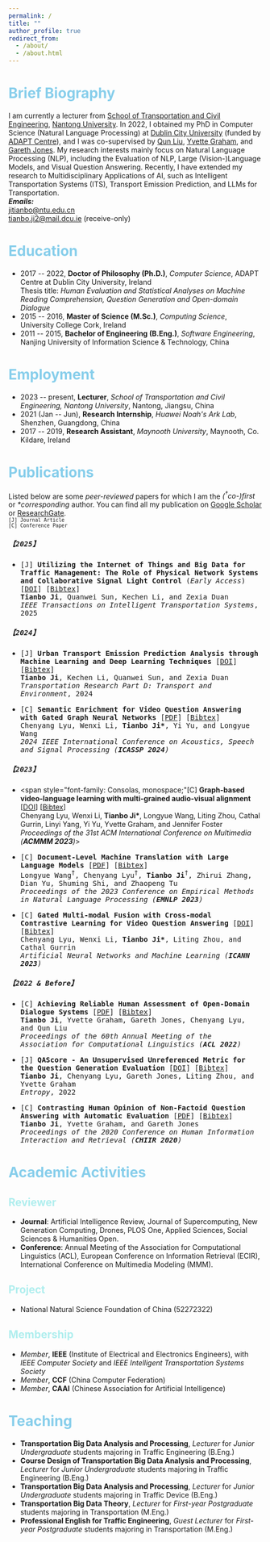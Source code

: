 ```yaml
---
permalink: /
title: ""
author_profile: true
redirect_from: 
  - /about/
  - /about.html
---
```



# <font style="color: #87CEEB">Brief Biography</font>

I am currently a lecturer from [School of Transportation and Civil Engineering](https://jttm.ntu.edu.cn/), [Nantong University](https://www.ntu.edu.cn/). In 2022, I obtained my PhD in Computer Science (Natural Language Processing) at [Dublin City University](https://www.dcu.ie/) (funded by [ADAPT Centre](https://www.adaptcentre.ie/)), and I was co-supervised by [Qun Liu](https://liuquncn.github.io/index_en.html), [Yvette Graham](https://www.tcd.ie/scss/people/academic-staff/ygraham/), and [Gareth Jones](https://www.dcu.ie/computing/people/gareth-jones). My research interests mainly focus on Natural Language Processing (NLP), including the Evaluation of NLP, Large (Vision-)Language Models, and Visual Question Answering. Recently, I have extended my research to Multidisciplinary Applications of AI, such as Intelligent Transportation Systems (ITS), Transport Emission Prediction, and LLMs for Transportation.  
***Emails:***  
jitianbo@ntu.edu.cn  
tianbo.ji2@mail.dcu.ie (receive-only)


# <font style="color: #87CEEB">Education</font>

* 2017 -- 2022, **Doctor of Philosophy (Ph.D.)**, *Computer Science*, ADAPT Centre at Dublin City University, Ireland  
Thesis title: *Human Evaluation and Statistical Analyses on Machine Reading Comprehension, Question Generation and Open-domain Dialogue*
* 2015 -- 2016, **Master of Science (M.Sc.)**, *Computing Science*, University College Cork, Ireland  
* 2011 -- 2015, **Bachelor of Engineering (B.Eng.)**, *Software Engineering*, Nanjing University of Information Science & Technology, China

# <font style="color: #87CEEB">Employment</font>

* 2023 -- present, **Lecturer**, *School of Transportation and Civil Engineering, Nantong University*, Nantong, Jiangsu, China
* 2021 (Jan -- Jun), **Research Internship**, *Huawei Noah's Ark Lab*, Shenzhen, Guangdong, China
* 2017 -- 2019, **Research Assistant**, *Maynooth University*, Maynooth, Co. Kildare, Ireland


# <font style="color: #87CEEB">Publications</font>

Listed below are some *peer-reviewed* papers for which I am the *(<sup>†</sup>co-)first* or *\*corresponding* author. You can find all my publication on [Google Scholar](https://scholar.google.com/citations?user=mLc1OxUAAAAJ&hl=en) or [ResearchGate](https://www.researchgate.net/profile/Tianbo-Ji).   
<span style="font-family: Consolas, monospace;"><sub><small>[J] Journal Article</small></sub>  
<sub><small>[C] Conference Paper</small></sub>
</span>

<!-- * [J] **3D Scene Graph Guesswork as a Heuristic Awareness for Embodied Zero-shot Object Navigation with Large Language Models** [[DOI](https://doi.org/)] [[Bibtex](/publications/bibtex/tpami2026.bib)]   
**Tianbo Ji**, \*    
*IEEE Transactions on Pattern Analysis and Machine Intelligence*, 2026 -->

<!-- * [J] **Adaptive traffic signal control for energy efficiency using deep learning and consumer electronics**   [[DOI](https://doi.org/)] [[Bibtex](/publications/bibtex/tce2025.bib)]   
**Tianbo Ji**, Peng Cheng, Kechen Li, Zhichao Cao, Zexia Duan\*, and Chenyang Lyu  
*IEEE Transactions on Consumer Electronics*, 2025 -->

<!-- * [J] **A Triple Multi-Modal Network Based on Generative Model for Traffic Accident Detection**   [[DOI](https://doi.org/)] [[Bibtex](/publications/bibtex/)]   
**Tianbo Ji**, and Mi Li   
*IEEE Transactions on Intelligent Transportation Systems*, 2025 -->

<!-- * [J] **AI-powered traffic signal optimization for reducing both accident risks and vehicle idling emissions: A case study of monsoon-affected Asian cities**   [[DOI](https://doi.org/)] [[Bibtex](/publications/bibtex/)]   
**Tianbo Ji**, Xuanhua Yin, Tianpei Tang, Zexia Duan, and Chenyang Lyu      
*IEEE Transactions on Intelligent Transportation Systems*, 2025 -->

<!-- * [J] **Social Implications of AI-Driven Traffic Management Systems**   [[DOI](https://doi.org/)] [[Bibtex](/publications/bibtex/)]   
**Tianbo Ji**, Peng Cheng, Xuanhua Yin, Kechen Li, Zexia Duan, Tianpei Tang, Liting Zhou, and Chenyang Lyu      
*Sustainable Cities and Society*, 2025 -->

<!-- * [J] **A Framework for Explainable Toxic Language Detection in Online Game Conversations via Distilling GPT-4**  [[DOI](https://doi.org/)] [[Bibtex](/publications/bibtex/.bib)]   
**Tianbo Ji**, Ali Ala, Quanwei Sun, Kechen Li, Zongshan Wang, and Seyedali Mirjalili   
*IEEE Transactions on Affective Computing*, 2026 -->

<!-- * [J] **Assessing the Impact of Super Typhoon on Terrestrial Ecosystems in Eastern Coastal China: A Case Study of Typhoon Lekima**  [[DOI](https://doi.org/)] [[Bibtex](/publications/bibtex/ijde2025.bib)]   
Zexia Duan, Yichi Zhang, Sihui Fan, and **Tianbo Ji\***  
*International Journal of Digital Earth*, 2026 -->


<!-- <span style="font-family: Consolas, monospace;"></span> -->

##### <span style="font-family: Consolas, monospace;">【2025】</span>
* <span style="font-family: Consolas, monospace;">[J] **Utilizing the Internet of Things and Big Data for Traffic Management: The Role of Physical Network Systems and Collaborative Signal Light Control** (*Early Access*) [[DOI](https://doi.org/10.1109/TITS.2024.3519661)] [[Bibtex](/publications/bibtex/tits2025.bib)]    
**Tianbo Ji**, Quanwei Sun, Kechen Li, and Zexia Duan    
*IEEE Transactions on Intelligent Transportation Systems*, 2025</span> 




##### <span style="font-family: Consolas, monospace;">【2024】</span>
* <span style="font-family: Consolas, monospace;">[J] **Urban Transport Emission Prediction Analysis through Machine Learning and Deep Learning Techniques** [[DOI](https://doi.org/10.1016/j.trd.2024.104389)] [[Bibtex](/publications/bibtex/trd2024.bib)]  
**Tianbo Ji**, Kechen Li, Quanwei Sun, and Zexia Duan   
*Transportation Research Part D: Transport and Environment*, 2024</span>


* <span style="font-family: Consolas, monospace;">[C] **Semantic Enrichment for Video Question Answering with Gated Graph Neural Networks**  [[PDF](https://ieeexplore.ieee.org/stamp/stamp.jsp?tp=&arnumber=10447275)] [[Bibtex](/publications/bibtex/icassp2024.bib)]   
Chenyang Lyu, Wenxi Li, **Tianbo Ji\***, Yi Yu, and Longyue Wang  
*2024 IEEE International Conference on Acoustics, Speech and Signal Processing (**ICASSP 2024**)*</span>

##### <span style="font-family: Consolas, monospace;">【2023】</span>

* <span style="font-family: Consolas, monospace;"[C] **Graph-based video-language learning with multi-grained audio-visual alignment**  [[DOI](https://doi.org/10.1145/3581783.3612132)] [[Bibtex](/publications/bibtex/acmmm2023.bib)]   
Chenyang Lyu, Wenxi Li, **Tianbo Ji\***, Longyue Wang, Liting Zhou, Cathal Gurrin, Linyi Yang, Yi Yu, Yvette Graham, and Jennifer Foster  
*Proceedings of the 31st ACM International Conference on Multimedia (**ACMMM 2023**)*></span>

* <span style="font-family: Consolas, monospace;">[C] **Document-Level Machine Translation with Large Language Models** [[PDF](https://aclanthology.org/2023.emnlp-main.1036.pdf)] [[Bibtex](/publications/bibtex/emnlp2023.bib)]   
Longyue Wang<sup>†</sup>, Chenyang Lyu<sup>†</sup>, **Tianbo Ji**<sup>†</sup>, Zhirui Zhang, Dian Yu, Shuming Shi, and Zhaopeng Tu  
*Proceedings of the 2023 Conference on Empirical Methods in Natural Language Processing (**EMNLP 2023**)*</span>

* <span style="font-family: Consolas, monospace;">[C] **Gated Multi-modal Fusion with Cross-modal Contrastive Learning for Video Question Answering** [[DOI](https://doi.org/10.1007/978-3-031-44195-0_35)] [[Bibtex](/publications/bibtex/icann2023.bib)]   
Chenyang Lyu, Wenxi Li, **Tianbo Ji\***, Liting Zhou, and Cathal Gurrin  
*Artificial Neural Networks and Machine Learning (**ICANN 2023**)*</span>

##### <span style="font-family: Consolas, monospace;">【2022 & Before】</span>
* <span style="font-family: Consolas, monospace;">[C] **Achieving Reliable Human Assessment of Open-Domain Dialogue Systems** [[PDF](https://aclanthology.org/2022.acl-long.445.pdf)] [[Bibtex](/publications/bibtex/acl2022.bib)]   
**Tianbo Ji**, Yvette Graham, Gareth Jones, Chenyang Lyu, and Qun Liu  
*Proceedings of the 60th Annual Meeting of the Association for Computational Linguistics (**ACL 2022**)*</span>

* <span style="font-family: Consolas, monospace;">[J] **QAScore - An Unsupervised Unreferenced Metric for the Question Generation Evaluation** [[DOI](https://doi.org/10.3390/e24111514)] [[Bibtex](/publications/bibtex/entropy.bib)]   
**Tianbo Ji**, Chenyang Lyu, Gareth Jones, Liting Zhou, and Yvette Graham   
*Entropy*, 2022</span>

* <span style="font-family: Consolas, monospace;">[C] **Contrasting Human Opinion of Non-Factoid Question Answering with Automatic Evaluation** [[PDF](https://dl.acm.org/doi/pdf/10.1145/3343413.3377996)] [[Bibtex](/publications/bibtex/chiir2020.bib)]   
**Tianbo Ji**, Yvette Graham, and Gareth Jones  
*Proceedings of the 2020 Conference on Human Information Interaction and Retrieval (**CHIIR 2020**)*</span>



# <font style="color: #87CEEB">Academic Activities</font>


## <font style="color: #AFEEEE">Reviewer</font>

* **Journal**: Artificial Intelligence Review, Journal of Supercomputing, New Generation Computing, Drones, PLOS One, Applied Sciences, Social Sciences & Humanities Open.
* **Conference**: Annual Meeting of the Association for Computational Linguistics (ACL), European Conference on Information Retrieval (ECIR), International Conference on Multimedia Modeling (MMM).

## <font style="color: #AFEEEE">Project</font>

* National Natural Science Foundation of China (52272322)


## <font style="color: #AFEEEE">Membership</font>  

* *Member*, **IEEE** (Institute of Electrical and Electronics Engineers), with *IEEE Computer Society* and *IEEE Intelligent Transportation Systems Society*
* *Member*, **CCF** (China Computer Federation)
* *Member*, **CAAI** (Chinese Association for Artificial Intelligence)
  

# <font style="color: #87CEEB">Teaching</font> 

* **Transportation Big Data Analysis and Processing**, *Lecturer* for *Junior Undergraduate* students majoring in Traffic Engineering (B.Eng.)
* **Course Design of Transportation Big Data Analysis and Processing**, *Lecturer* for *Junior Undergraduate* students majoring in Traffic Engineering (B.Eng.)
* **Transportation Big Data Analysis and Processing**, *Lecturer* for *Junior Undergraduate* students majoring in Traffic Device (B.Eng.)
* **Transportation Big Data Theory**, *Lecturer* for *First-year Postgraduate* students majoring in Transportation (M.Eng.)
* **Professional English for Traffic Engineering**, *Guest Lecturer* for *First-year Postgraduate* students majoring in Transportation (M.Eng.)